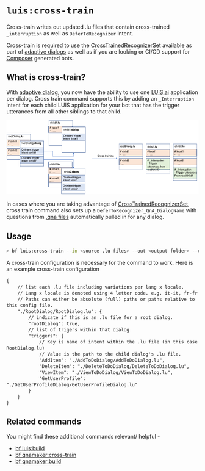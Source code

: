 # `luis:cross-train`
Cross-train writes out updated .lu files that contain cross-trained `_interruption` as well as `DeferToRecognizer` intent. 

Cross-train is required to use the [CrossTrainedRecognizerSet][1] available as part of [adaptive dialogs][2] as well as if you are looking or CI/CD support for [Composer][3] generated bots.

## What is cross-train? 
With [adaptive dialog][2], you now have the ability to use one [LUIS.ai][4] application per dialog. Cross train command supports this by adding an `_Interruption` intent for each child LUIS application for your bot that has the trigger utterances from all other siblings to that child. 

<img src="./cross-train.png" />

In cases where you are taking advantage of [CrossTrainedRecognizerSet][1], cross train command also sets up a `DeferToRecognizer_QnA_DialogName` with questions from [.qna files][5] automatically pulled in for any dialog.

## Usage

```bash
> bf luis:cross-train --in <source .lu files> --out <output folder> --config <cross-train configuration>
```

A cross-train configuration is necessary for the command to work. Here is an example cross-train configuration 

```jsonc
{
    // list each .lu file including variations per lang x locale. 
    // Lang x locale is denoted using 4 letter code. e.g. it-it, fr-fr
    // Paths can either be absolute (full) paths or paths relative to this config file.
    "./RootDialog/RootDialog.lu": {
        // indicate if this is an .lu file for a root dialog.
        "rootDialog": true,
        // list of trigers within that dialog
        "triggers": {
            // Key is name of intent within the .lu file (in this case RootDialog.lu) 
            // Value is the path to the child dialog's .lu file.
            "AddItem": "./AddToDoDialog/AddToDoDialog.lu",
            "DeleteItem": "./DeleteToDoDialog/DeleteToDoDialog.lu",
            "ViewItem": "./ViewToDoDialog/ViewToDoDialog.lu",
            "GetUserProfile": "./GetUserProfileDialog/GetUserProfileDialog.lu"
        }
    }
}
```

## Related commands
You might find these additional commands relevant/ helpful - 

- [bf luis:build][6]
- [bf qnamaker:cross-train][7]
- [bf qnamaker:build][8]

[1]:https://docs.microsoft.com/en-us/azure/bot-service/bot-builder-concept-adaptive-dialog-recognizers?view=azure-bot-service-4.0#cross-trained-recognizer-set
[2]:https://aka.ms/adaptive-dialogs
[3]:https://aka.ms/composer
[4]:https://luis.ai
[5]:https://aka.ms/qna-file-format
[6]:./using-luis-build.md
[7]:../../qnamaker/docs/using-cross-train-command.md
[8]:../../qnamaker/using-qnamaker-build.md